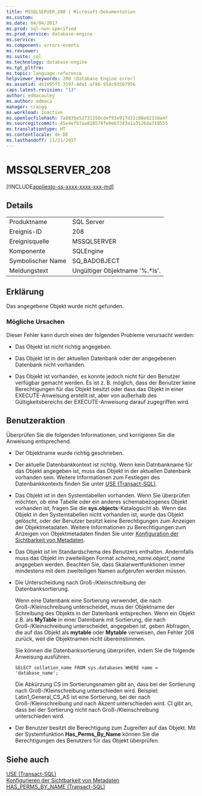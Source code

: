 ```yaml
---
title: MSSQLSERVER_208 | Microsoft-Dokumentation
ms.custom: 
ms.date: 04/04/2017
ms.prod: sql-non-specified
ms.prod_service: database-engine
ms.service: 
ms.component: errors-events
ms.reviewer: 
ms.suite: sql
ms.technology: database-engine
ms.tgt_pltfrm: 
ms.topic: language-reference
helpviewer_keywords: 208 (Database Engine error)
ms.assetid: 4b1895f5-3197-4da1-af86-954c93507956
caps.latest.revision: "13"
author: edmacauley
ms.author: edmaca
manager: craigg
ms.workload: Inactive
ms.openlocfilehash: 7a803be52731350cdef93e917d31c88e8233da4f
ms.sourcegitcommit: 45e4efb7aa828578fe9eb7743a1a3526da719555
ms.translationtype: HT
ms.contentlocale: de-DE
ms.lasthandoff: 11/21/2017
---
```

# <a name="mssqlserver208"></a>MSSQLSERVER_208
[!INCLUDE[appliesto-ss-xxxx-xxxx-xxx-md](../../includes/appliesto-ss-xxxx-xxxx-xxx-md.md)]
  
## <a name="details"></a>Details  
  
|||  
|-|-|  
|Produktname|SQL Server|  
|Ereignis-ID|208|  
|Ereignisquelle|MSSQLSERVER|  
|Komponente|SQLEngine|  
|Symbolischer Name|SQ_BADOBJECT|  
|Meldungstext|Ungültiger Objektname '%.*ls'.|  
  
## <a name="explanation"></a>Erklärung  
Das angegebene Objekt wurde nicht gefunden.  
  
### <a name="possible-causes"></a>Mögliche Ursachen  
Dieser Fehler kann durch eines der folgenden Probleme verursacht werden:  
  
-   Das Objekt ist nicht richtig angegeben.  
  
-   Das Objekt ist in der aktuellen Datenbank oder der angegebenen Datenbank nicht vorhanden.  
  
-   Das Objekt ist vorhanden, es konnte jedoch nicht für den Benutzer verfügbar gemacht werden. Es ist z. B. möglich, dass der Benutzer keine Berechtigungen für das Objekt besitzt oder dass das Objekt in einer EXECUTE-Anweisung erstellt ist, aber von außerhalb des Gültigkeitsbereichs der EXECUTE-Anweisung darauf zugegriffen wird.  
  
## <a name="user-action"></a>Benutzeraktion  
Überprüfen Sie die folgenden Informationen, und korrigieren Sie die Anweisung entsprechend.  
  
-   Der Objektname wurde richtig geschrieben.  
  
-   Der aktuelle Datenbankkontext ist richtig. Wenn kein Datnbankname für das Objekt angegeben ist, muss das Objekt in der aktuellen Datenbank vorhanden sein. Weitere Informationen zum Festlegen des Datenbankkontexts finden Sie unter [USE &#40;Transact-SQL&#41;](~/t-sql/language-elements/use-transact-sql.md).  
  
-   Das Objekt ist in den Systemtabellen vorhanden. Wenn Sie überprüfen möchten, ob eine Tabelle oder ein anderes schemabezogenes Objekt vorhanden ist, fragen Sie die **sys.objects**-Katalogsicht ab. Wenn das Objekt in den Systemtabellen nicht vorhanden ist, wurde das Objekt gelöscht, oder der Benutzer besitzt keine Berechtigungen zum Anzeigen der Objektmetadaten. Weitere Informationen zu Berechtigungen zum Anzeigen von Objektmetadaten finden Sie unter [Konfiguration der Sichtbarkeit von Metadaten](~/relational-databases/security/metadata-visibility-configuration.md).  
  
-   Das Objekt ist im Standardschema des Benutzers enthalten. Andernfalls muss das Objekt im zweiteiligen Format *schema_name.object_name* angegeben werden. Beachten Sie, dass Skalarwertfunktionen immer mindestens mit dem zweiteiligen Namen aufgerufen werden müssen.  
  
-   Die Unterscheidung nach Groß-/Kleinschreibung der Datenbanksortierung.  
  
    Wenn eine Datenbank eine Sortierung verwendet, die nach Groß-/Kleinschreibung unterscheidet, muss der Objektname der Schreibung des Objekts in der Datenbank entsprechen. Wenn ein Objekt z.B. als **MyTable** in einer Datenbank mit Sortierung, die nach Groß-/Kleinschreibung unterscheidet, angegeben ist, geben Abfragen, die auf das Objekt als **mytable** oder **Mytable** verweisen, den Fehler 208 zurück, weil die Objektnamen nicht übereinstimmen.  
  
    Sie können die Datenbanksortierung überprüfen, indem Sie die folgende Anweisung ausführen.  
  
    ```  
    SELECT collation_name FROM sys.databases WHERE name = 'database_name';  
    ```  
  
    Die Abkürzung CS im Sortierungsnamen gibt an, dass bei der Sortierung nach Groß-/Kleinschreibung unterschieden wird. Beispiel: Latin1_General_CS_AS ist eine Sortierung, bei der nach Groß-/Kleinschreibung und nach Akzent unterschieden wird. CI gibt an, dass bei der Sortierung nicht nach Groß-/Kleinschreibung unterschieden wird.  
  
-   Der Benutzer besitzt die Berechtigung zum Zugreifen auf das Objekt. Mit der Systemfunktion **Has_Perms_By_Name** können Sie die Berechtigungen des Benutzers für das Objekt überprüfen.  
  
## <a name="see-also"></a>Siehe auch  
[USE &#40;Transact-SQL&#41;](~/t-sql/language-elements/use-transact-sql.md)  
[Konfigurieren der Sichtbarkeit von Metadaten](~/relational-databases/security/metadata-visibility-configuration.md)  
[HAS_PERMS_BY_NAME &#40;Transact-SQL&#41;](~/t-sql/functions/has-perms-by-name-transact-sql.md)  
  
